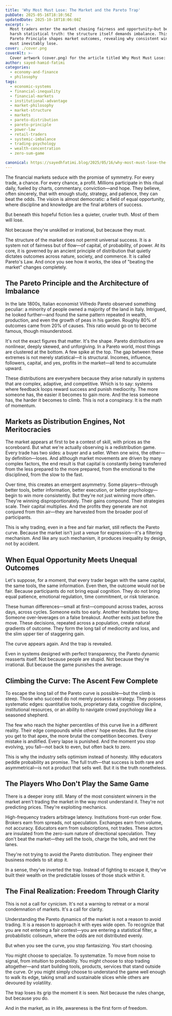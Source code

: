 ```yaml
---
title: 'Why Most Must Lose: The Market and the Pareto Trap'
pubDate: 2025-05-16T18:10:56Z
updatedDate: 2025-10-18T18:06:08Z
excerpt: >-
  Most traders enter the market chasing fairness and opportunity—but beneath the surface lies a
  harsh statistical truth: the structure itself demands imbalance. This blog post explores how the
  Pareto Principle shapes market outcomes, revealing why consistent winners are few, and why most
  must inevitably lose.
cover: ./cover.png
coverAlt: >-
  Cover artwork (cover.png) for the article titled Why Most Must Lose: The Market and the Pareto Trap.
author: sayed-hamid-fatimi
categories:
  - economy-and-finance
  - philosophy
tags:
  - economic-systems
  - financial-inequality
  - financial-markets
  - institutional-advantage
  - market-philosophy
  - market-structure
  - markets
  - pareto-distribution
  - pareto-principle
  - power-law
  - retail-traders
  - systemic-imbalance
  - trading-psychology
  - wealth-concentration
  - zero-sum-game

canonical: https://sayedhfatimi.blog/2025/05/16/why-most-must-lose-the-market-and-the-pareto-trap/
---
```


The financial markets seduce with the promise of symmetry. For every trade, a chance. For every chance, a profit. Millions participate in this ritual daily, fueled by charts, commentary, conviction—and hope. They believe, often sincerely, that with enough study, strategy, and patience, they can beat the odds. The vision is almost democratic: a field of equal opportunity, where discipline and knowledge are the final arbiters of success.

But beneath this hopeful fiction lies a quieter, crueler truth. Most of them will lose.

Not because they're unskilled or irrational, but because they must.

The structure of the market does not permit universal success. It is a system not of fairness but of flow—of capital, of probability, of power. At its core, it is governed by an ancient principle of distribution that quietly dictates outcomes across nature, society, and commerce. It is called Pareto's Law. And once you see how it works, the idea of "beating the market" changes completely.

## The Pareto Principle and the Architecture of Imbalance

In the late 1800s, Italian economist Vilfredo Pareto observed something peculiar: a minority of people owned a majority of the land in Italy. Intrigued, he looked further—and found the same pattern repeated in wealth, production, and even the growth of peas in his garden. Roughly 80% of outcomes came from 20% of causes. This ratio would go on to become famous, though misunderstood.

It's not the exact figures that matter. It's the shape. Pareto distributions are nonlinear, deeply skewed, and unforgiving. In a Pareto world, most things are clustered at the bottom. A few spike at the top. The gap between these extremes is not merely statistical—it is structural. Incomes, influence, followers, capital, and yes, profits in the market—all tend to accumulate upward.

These distributions are everywhere because they arise naturally in systems that are complex, adaptive, and competitive. Which is to say: systems where feedback loops reward success and punish mediocrity. The more someone has, the easier it becomes to gain more. And the less someone has, the harder it becomes to climb. This is not a conspiracy. It is the math of momentum.

## Markets as Distribution Engines, Not Meritocracies

The market appears at first to be a contest of skill, with prices as the scoreboard. But what we're actually observing is a redistribution game. Every trade has two sides: a buyer and a seller. When one wins, the other—by definition—loses. And although market movements are driven by many complex factors, the end result is that capital is constantly being transferred from the less prepared to the more prepared, from the emotional to the disciplined, from the slow to the fast.

Over time, this creates an emergent asymmetry. Some players—through better tools, better information, better execution, or better psychology—begin to win more consistently. But they're not just winning more often. They're winning disproportionately. Their gains compound. Their strategies scale. Their capital multiplies. And the profits they generate are not conjured from thin air—they are harvested from the broader pool of participants.

This is why trading, even in a free and fair market, still reflects the Pareto curve. Because the market isn't just a venue for expression—it's a filtering mechanism. And like any such mechanism, it produces inequality by design, not by accident.

## When Equal Opportunity Meets Unequal Outcomes

Let's suppose, for a moment, that every trader began with the same capital, the same tools, the same information. Even then, the outcome would not be fair. Because participants do not bring equal cognition. They do not bring equal patience, emotional regulation, time commitment, or risk tolerance.

These human differences—small at first—compound across trades, across days, across cycles. Someone exits too early. Another hesitates too long. Someone over-leverages on a false breakout. Another exits just before the move. These decisions, repeated across a population, create natural gradients of outcome. They form the long tail of mediocrity and loss, and the slim upper tier of staggering gain.

The curve appears again. And the trap is revealed.

Even in systems designed with perfect transparency, the Pareto dynamic reasserts itself. Not because people are stupid. Not because they're irrational. But because the game punishes the average.

## Climbing the Curve: The Ascent Few Complete

To escape the long tail of the Pareto curve is possible—but the climb is steep. Those who succeed do not merely possess a strategy. They possess systematic edges: quantitative tools, proprietary data, cognitive discipline, institutional resources, or an ability to navigate crowd psychology like a seasoned shepherd.

The few who reach the higher percentiles of this curve live in a different reality. Their edge compounds while others' hope erodes. But the closer you get to that apex, the more brutal the competition becomes. Every mistake is andlified. Every lapse is punished. And the moment you stop evolving, you fall—not back to even, but often back to zero.

This is why the industry sells optimism instead of honesty. Why educators peddle probability as promise. The full truth—that success is both rare and asymmetrical—is not a product that sells well. But it is the truth nonetheless.

## The Players Who Don't Play the Same Game

There is a deeper irony still. Many of the most consistent winners in the market aren't trading the market in the way most understand it. They're not predicting prices. They're exploiting mechanics.

High-frequency traders arbitrage latency. Institutions front-run order flow. Brokers earn from spreads, not speculation. Exchanges earn from volume, not accuracy. Educators earn from subscriptions, not trades. These actors are insulated from the zero-sum nature of directional speculation. They don't beat the market—they sell the tools, charge the tolls, and rent the lanes.

They're not trying to avoid the Pareto distribution. They engineer their business models to sit atop it.

In a sense, they've inverted the trap. Instead of fighting to escape it, they've built their wealth on the predictable losses of those stuck within it.

## The Final Realization: Freedom Through Clarity

This is not a call for cynicism. It's not a warning to retreat or a moral condemnation of markets. It's a call for clarity.

Understanding the Pareto dynamics of the market is not a reason to avoid trading. It is a reason to approach it with eyes wide open. To recognize that you are not entering a fair contest—you are entering a statistical filter, a probabilistic coliseum, where the odds are not distributed evenly.

But when you see the curve, you stop fantasizing. You start choosing.

You might choose to specialize. To systematize. To move from noise to signal, from intuition to probability. You might choose to stop trading altogether—and start building tools, products, services that stand outside the curve. Or you might simply choose to understand the game well enough to walk its edge, taking small and sustainable slices while others are devoured by volatility.

The trap loses its grip the moment it is seen. Not because the rules change, but because you do.

And in the market, as in life, awareness is the first form of freedom.
